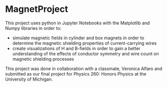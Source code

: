 # MagnetProject

This project uses python in Jupyter Notebooks with the Matplotlib and Numpy libraries in order to:

* simulate magnetic fields in cylinder and box magnets in order to determine the magnetic shielding properties of current-carrying wires
* create visualizations of H and B-fields in order to gain a better understanding of the effects of conductor symmetry and wire count on magnetic shielding processes

This project was done in collaboration with a classmate, Veronica Alfaro and submitted as our final project for Physics 260: Honors Physics at the University of Michigan.
